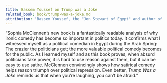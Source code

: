 ```yaml
---
title: Bassem Youssef on Trump was a Joke
related_book: book/trump-was-a-joke.md
attribution: 'Bassem Youssef, the "Jon Stewart of Egypt" and author of *Revolution for Dummies: Laughing Through the Arab Spring*'
---
```

“Sophia McClennen’s new book is a fantastically readable analysis of why ironic comedy has become so important in politics today. It confirms what I witnessed myself as a political comedian in Egypt during the Arab Spring: The crazier the politicians get; the more valuable political comedy becomes for the public. As I learned myself and as this book proves, when absurd politicians take power, it is hard to use reason against them, but it can be easy to use satire. McClennen convincingly shows how satirical comedy helps reason triumph over political repression. Even better, *Trump Was a Joke* reminds us that when you’re laughing, you can’t be afraid.”